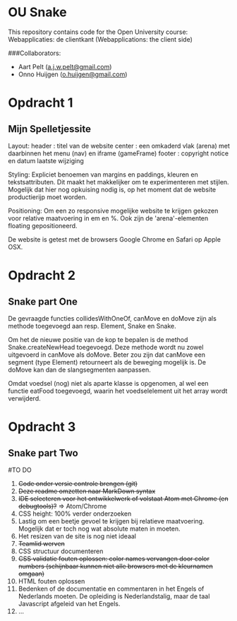 # OU Snake

This repository contains code for the Open University course: Webapplicaties: de clientkant (Webapplications: the client side)

###Collaborators:

* Aart Pelt (a.j.w.pelt@gmail.com)
* Onno Huijgen (o.huijgen@gmail.com)

# Opdracht 1
## Mijn Spelletjessite

Layout:
header : titel van de website
center : een omkaderd vlak (arena) met daarbinnen het menu (nav) en iframe (gameFrame)
footer : copyright notice en datum laatste wijziging

Styling:
Expliciet benoemen van margins en paddings, kleuren en tekstsattributen. Dit maakt het makkelijker
om te experimenteren met stijlen. Mogelijk dat hier nog opkuising nodig is, op het moment dat de
website productierijp moet worden.

Positioning:
Om een zo responsive mogelijke website te krijgen gekozen voor relative maatvoering in em en %.
Ook zijn de 'arena'-elementen floating gepositioneerd.

De website is getest met de browsers Google Chrome en Safari op Apple OSX.

# Opdracht 2
## Snake part One

De gevraagde functies collidesWithOneOf, canMove en doMove zijn als methode toegevoegd
aan resp. Element, Snake en Snake.

Om het de nieuwe positie van de kop te bepalen is de method Snake.createNewHead toegevoegd. Deze methode wordt nu zowel uitgevoerd in canMove als doMove. Beter zou zijn dat canMove een segment (type Element) retourneert als de beweging mogelijk is. De doMove kan dan de slangsegmenten aanpassen. 

Omdat voedsel (nog) niet als aparte klasse is opgenomen, al wel een functie eatFood toegevoegd, waarin het voedselelement uit het array wordt verwijderd.

# Opdracht 3
## Snake part Two

<not yet implemented>


#TO DO
1. ~~Code onder versie controle brengen (git)~~
2. ~~Deze readme omzetten naar MarkDown syntax~~
3. ~~IDE selecteren voor het ontwikkelwerk of volstaat Atom met Chrome (en debugtools)?~~ => Atom/Chrome
4. CSS height: 100% verder onderzoeken
5. Lastig om een beetje gevoel te krijgen bij relatieve maatvoering. Mogelijk dat er toch nog wat absolute maten in moeten.
6. Het resizen van de site is nog niet ideaal
7. ~~Teamlid werven~~
8. CSS structuur documenteren
9. ~~CSS validatie fouten oplossen: color names vervangen door color numbers (schijnbaar kunnen niet alle browsers met de kleurnamen omgaan)~~
10. HTML fouten oplossen
11. Bedenken of de documentatie en commentaren in het Engels of Nederlands moeten. De opleiding is Nederlandstalig, maar de taal Javascript afgeleid van het Engels.
12. ...
